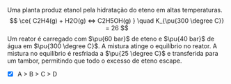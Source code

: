 Uma planta produz etanol pela hidratação do eteno em altas temperaturas.
$$
    \ce{ C2H4(g) + H2O(g) <=> C2H5OH(g) }
        \quad 
        K_{\pu{300 \degree C}} = 26
$$
Um reator é carregado com $\pu{60 bar}$ de eteno e $\pu{40 bar}$ de água em $\pu{300 \degree C}$. A mistura atinge o equilíbrio no reator. A mistura no equilíbrio é resfriada a $\pu{25 \degree C}$ e transferida para um tambor, permitindo que todo o excesso de eteno escape.

- [x] A > B > C > D

